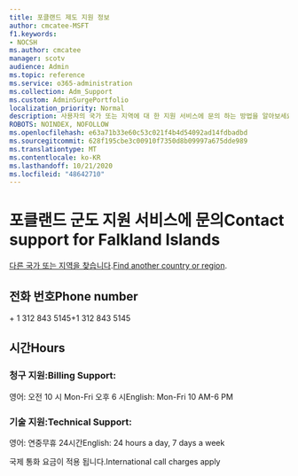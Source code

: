 ```yaml
---
title: 포클랜드 제도 지원 정보
author: cmcatee-MSFT
f1.keywords:
- NOCSH
ms.author: cmcatee
manager: scotv
audience: Admin
ms.topic: reference
ms.service: o365-administration
ms.collection: Adm_Support
ms.custom: AdminSurgePortfolio
localization_priority: Normal
description: 사용자의 국가 또는 지역에 대 한 지원 서비스에 문의 하는 방법을 알아보세요.
ROBOTS: NOINDEX, NOFOLLOW
ms.openlocfilehash: e63a71b33e60c53c021f4b4d54092ad14fdbadbd
ms.sourcegitcommit: 628f195cbe3c00910f7350d8b09997a675dde989
ms.translationtype: MT
ms.contentlocale: ko-KR
ms.lasthandoff: 10/21/2020
ms.locfileid: "48642710"
---
```

# <a name="contact-support-for-falkland-islands"></a><span data-ttu-id="41139-103">포클랜드 군도 지원 서비스에 문의</span><span class="sxs-lookup"><span data-stu-id="41139-103">Contact support for Falkland Islands</span></span>

<span data-ttu-id="41139-104">[다른 국가 또는 지역을 찾습니다](../contact-support-for-business-products.md).</span><span class="sxs-lookup"><span data-stu-id="41139-104">[Find another country or region](../contact-support-for-business-products.md).</span></span>

## <a name="phone-number"></a><span data-ttu-id="41139-105">전화 번호</span><span class="sxs-lookup"><span data-stu-id="41139-105">Phone number</span></span>
<span data-ttu-id="41139-106">+ 1 312 843 5145</span><span class="sxs-lookup"><span data-stu-id="41139-106">+1 312 843 5145</span></span>

## <a name="hours"></a><span data-ttu-id="41139-107">시간</span><span class="sxs-lookup"><span data-stu-id="41139-107">Hours</span></span>
### <a name="billing-support"></a><span data-ttu-id="41139-108">청구 지원:</span><span class="sxs-lookup"><span data-stu-id="41139-108">Billing Support:</span></span>

<span data-ttu-id="41139-109">영어: 오전 10 시 Mon-Fri 오후 6 시</span><span class="sxs-lookup"><span data-stu-id="41139-109">English: Mon-Fri 10 AM-6 PM</span></span>

### <a name="technical-support"></a><span data-ttu-id="41139-110">기술 지원:</span><span class="sxs-lookup"><span data-stu-id="41139-110">Technical Support:</span></span>

<span data-ttu-id="41139-111">영어: 연중무휴 24시간</span><span class="sxs-lookup"><span data-stu-id="41139-111">English: 24 hours a day, 7 days a week</span></span>

<span data-ttu-id="41139-112">국제 통화 요금이 적용 됩니다.</span><span class="sxs-lookup"><span data-stu-id="41139-112">International call charges apply</span></span>
